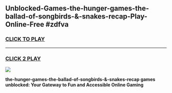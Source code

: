 
## Unblocked-Games-the-hunger-games-the-ballad-of-songbirds-&-snakes-recap-Play-Online-Free #zdfva
<h3>
<a href="https://us.freeplayer.one?title=the-hunger-games-the-ballad-of-songbirds-&-snakes-recap&ref=10M">CLICK TO PLAY</a></h3>
<hr>

<h3>
<a href="https://us.freeplayer.one?title=the-hunger-games-the-ballad-of-songbirds-&-snakes-recap&ref=10M">CLICK 2 PLAY</a>
  
</h3>

<a href="https://us.freeplayer.one?title=the-hunger-games-the-ballad-of-songbirds-&-snakes-recap&ref=10M"><img src="https://clearcache.store/games.png"></a>


**the-hunger-games-the-ballad-of-songbirds-&-snakes-recap games unblocked: Your Gateway to Fun and Accessible Online Gaming**
